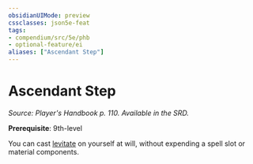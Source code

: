 ```yaml
---
obsidianUIMode: preview
cssclasses: json5e-feat
tags:
- compendium/src/5e/phb
- optional-feature/ei
aliases: ["Ascendant Step"]
---
```

# Ascendant Step
*Source: Player's Handbook p. 110. Available in the SRD.*  

**Prerequisite**: 9th-level

You can cast [levitate](/3-Mechanics/CLI/spells/levitate.md) on yourself at will, without expending a spell slot or material components.